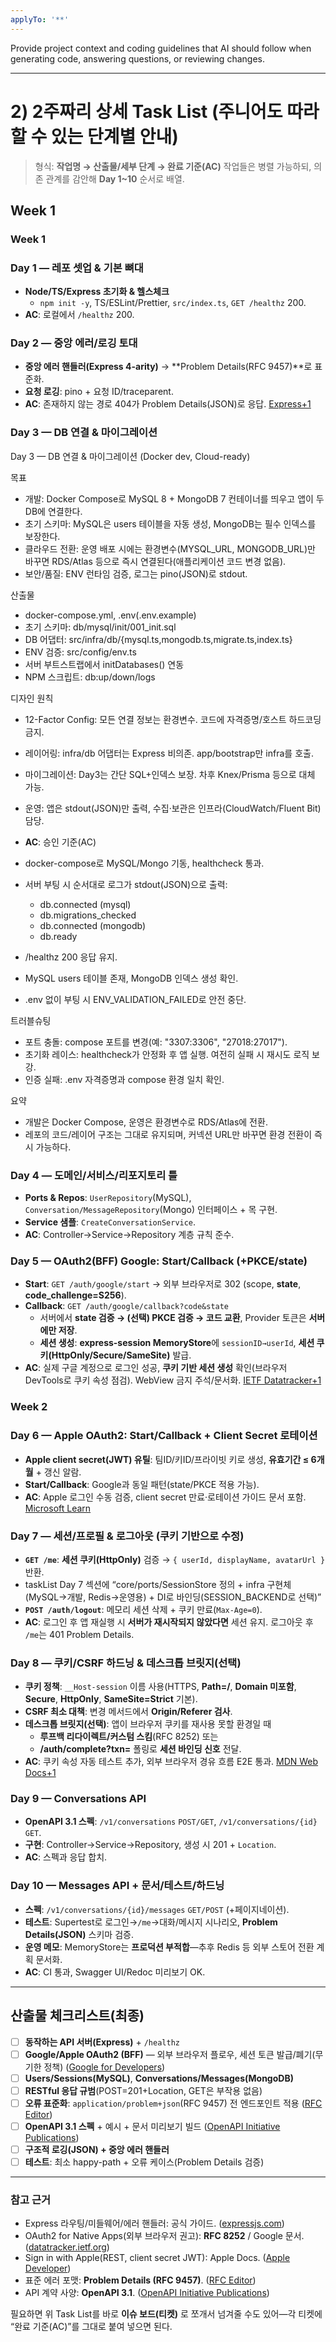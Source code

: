 ```yaml
---
applyTo: '**'
---
```

Provide project context and coding guidelines that AI should follow when generating code, answering questions, or reviewing changes.

---

# 2) 2주짜리 상세 Task List (주니어도 따라할 수 있는 단계별 안내)

> 형식: **작업명 → 산출물/세부 단계 → 완료 기준(AC)**
> 작업들은 병렬 가능하되, 의존 관계를 감안해 **Day 1~10** 순서로 배열.

## Week 1

### Week 1

### Day 1 — 레포 셋업 & 기본 뼈대

- **Node/TS/Express 초기화 & 헬스체크**
    - `npm init -y`, TS/ESLint/Prettier, `src/index.ts`, `GET /healthz` 200.
- **AC**: 로컬에서 `/healthz` 200.

### Day 2 — 중앙 에러/로깅 토대

- **중앙 에러 핸들러(Express 4-arity)** → **Problem Details(RFC 9457)**로 표준화.
- **요청 로깅**: pino + 요청 ID/traceparent.
- **AC**: 존재하지 않는 경로 404가 Problem Details(JSON)로 응답. [Express+1](https://expressjs.com/en/guide/error-handling.html?utm_source=chatgpt.com)

### Day 3 — DB 연결 & 마이그레이션

Day 3 — DB 연결 & 마이그레이션 (Docker dev, Cloud-ready)

목표

- 개발: Docker Compose로 MySQL 8 + MongoDB 7 컨테이너를 띄우고 앱이 두 DB에 연결한다.
- 초기 스키마: MySQL은 users 테이블을 자동 생성, MongoDB는 필수 인덱스를 보장한다.
- 클라우드 전환: 운영 배포 시에는 환경변수(MYSQL_URL, MONGODB_URL)만 바꾸면 RDS/Atlas 등으로 즉시 연결된다(애플리케이션 코드 변경 없음).
- 보안/품질: ENV 런타임 검증, 로그는 pino(JSON)로 stdout.

산출물

- docker-compose.yml, .env(.env.example)
- 초기 스키마: db/mysql/init/001_init.sql
- DB 어댑터: src/infra/db/{mysql.ts,mongodb.ts,migrate.ts,index.ts}
- ENV 검증: src/config/env.ts
- 서버 부트스트랩에서 initDatabases() 연동
- NPM 스크립트: db:up/down/logs

디자인 원칙

- 12-Factor Config: 모든 연결 정보는 환경변수. 코드에 자격증명/호스트 하드코딩 금지.
- 레이어링: infra/db 어댑터는 Express 비의존. app/bootstrap만 infra를 호출.
- 마이그레이션: Day3는 간단 SQL+인덱스 보장. 차후 Knex/Prisma 등으로 대체 가능.
- 운영: 앱은 stdout(JSON)만 출력, 수집·보관은 인프라(CloudWatch/Fluent Bit) 담당.
- **AC**: 승인 기준(AC)

- docker-compose로 MySQL/Mongo 기동, healthcheck 통과.
- 서버 부팅 시 순서대로 로그가 stdout(JSON)으로 출력:
    - db.connected (mysql)
    - db.migrations_checked
    - db.connected (mongodb)
    - db.ready
- /healthz 200 응답 유지.
- MySQL users 테이블 존재, MongoDB 인덱스 생성 확인.
- .env 없이 부팅 시 ENV_VALIDATION_FAILED로 안전 중단.

트러블슈팅

- 포트 충돌: compose 포트를 변경(예: "3307:3306", "27018:27017").
- 초기화 레이스: healthcheck가 안정화 후 앱 실행. 여전히 실패 시 재시도 로직 보강.
- 인증 실패: .env 자격증명과 compose 환경 일치 확인.

요약

- 개발은 Docker Compose, 운영은 환경변수로 RDS/Atlas에 전환.
- 레포의 코드/레이어 구조는 그대로 유지되며, 커넥션 URL만 바꾸면 환경 전환이 즉시 가능하다.

### Day 4 — 도메인/서비스/리포지토리 틀

- **Ports & Repos**: `UserRepository`(MySQL), `Conversation/MessageRepository`(Mongo) 인터페이스 + 목 구현.
- **Service 샘플**: `CreateConversationService`.
- **AC**: Controller→Service→Repository 계층 규칙 준수.

### Day 5 — OAuth2(BFF) Google: Start/Callback (+PKCE/state)

- **Start**: `GET /auth/google/start` → 외부 브라우저로 302 (scope, **state**, **code_challenge=S256**).
- **Callback**: `GET /auth/google/callback?code&state`
    - 서버에서 **state 검증 → (선택) PKCE 검증 → 코드 교환**, Provider 토큰은 **서버에만 저장**.
    - **세션 생성**: **express-session MemoryStore**에 `sessionID→userId`, **세션 쿠키(HttpOnly/Secure/SameSite)** 발급.
- **AC**: 실제 구글 계정으로 로그인 성공, **쿠키 기반 세션 생성** 확인(브라우저 DevTools로 쿠키 속성 점검). WebView 금지 주석/문서화. [IETF Datatracker+1](https://datatracker.ietf.org/doc/html/rfc8252?utm_source=chatgpt.com)

### Week 2

### Day 6 — Apple OAuth2: Start/Callback + Client Secret 로테이션

- **Apple client secret(JWT) 유틸**: 팀ID/키ID/프라이빗 키로 생성, **유효기간 ≤ 6개월** + 갱신 알람.
- **Start/Callback**: Google과 동일 패턴(state/PKCE 적용 가능).
- **AC**: Apple 로그인 수동 검증, client secret 만료·로테이션 가이드 문서 포함. [Microsoft Learn](https://learn.microsoft.com/en-us/azure/active-directory-b2c/identity-provider-apple-id?utm_source=chatgpt.com)

### Day 7 — 세션/프로필 & 로그아웃 (**쿠키 기반으로 수정**)

- **`GET /me`**: **세션 쿠키(HttpOnly)** 검증 → `{ userId, displayName, avatarUrl }` 반환.
- taskList Day 7 섹션에 “core/ports/SessionStore 정의 + infra 구현체(MySQL→개발, Redis→운영용) + DI로 바인딩(SESSION_BACKEND로 선택)”
- **`POST /auth/logout`**: 메모리 세션 삭제 + 쿠키 만료(`Max-Age=0`).
- **AC**: 로그인 후 앱 재실행 시 **서버가 재시작되지 않았다면** 세션 유지. 로그아웃 후 `/me`는 401 Problem Details.

### Day 8 — 쿠키/CSRF 하드닝 & 데스크톱 브릿지(선택)

- **쿠키 정책**: `__Host-session` 이름 사용(HTTPS, **Path=/**, **Domain 미포함**, **Secure**, **HttpOnly**, **SameSite=Strict** 기본).
- **CSRF 최소 대책**: 변경 메서드에서 **Origin/Referer 검사**.
- **데스크톱 브릿지(선택)**: 앱이 브라우저 쿠키를 재사용 못할 환경일 때
    - **루프백 리다이렉트/커스텀 스킴**(RFC 8252) 또는
    - **/auth/complete?txn=** 폴링로 **세션 바인딩 신호** 전달.
- **AC**: 쿠키 속성 자동 테스트 추가, 외부 브라우저 경유 흐름 E2E 통과. [MDN Web Docs+1](https://developer.mozilla.org/en-US/docs/Web/HTTP/Reference/Headers/Set-Cookie?utm_source=chatgpt.com)

### Day 9 — Conversations API

- **OpenAPI 3.1 스펙**: `/v1/conversations` `POST/GET`, `/v1/conversations/{id}` `GET`.
- **구현**: Controller→Service→Repository, 생성 시 201 + `Location`.
- **AC**: 스펙과 응답 합치.

### Day 10 — Messages API + 문서/테스트/하드닝

- **스펙**: `/v1/conversations/{id}/messages` `GET/POST` (+페이지네이션).
- **테스트**: Supertest로 로그인→`/me`→대화/메시지 시나리오, **Problem Details(JSON)** 스키마 검증.
- **운영 메모**: MemoryStore는 **프로덕션 부적합**—추후 Redis 등 외부 스토어 전환 계획 문서화.
- **AC**: CI 통과, Swagger UI/Redoc 미리보기 OK.
---

## 산출물 체크리스트(최종)

* [ ] **동작하는 API 서버(Express)** + `/healthz`
* [ ] **Google/Apple OAuth2 (BFF)** — 외부 브라우저 플로우, 세션 토큰 발급/폐기(무기한 정책) ([Google for Developers][8])
* [ ] **Users/Sessions(MySQL)**, **Conversations/Messages(MongoDB)**
* [ ] **RESTful 응답 규범**(POST=201+Location, GET은 부작용 없음)
* [ ] **오류 표준화**: `application/problem+json`(RFC 9457) 전 엔드포인트 적용 ([RFC Editor][1])
* [ ] **OpenAPI 3.1 스펙** + 예시 + 문서 미리보기 빌드 ([OpenAPI Initiative Publications][5])
* [ ] **구조적 로깅(JSON) + 중앙 에러 핸들러**
* [ ] **테스트**: 최소 happy-path + 오류 케이스(Problem Details 검증)

---

### 참고 근거

* Express 라우팅/미들웨어/에러 핸들러: 공식 가이드. ([expressjs.com][2])
* OAuth2 for Native Apps(외부 브라우저 권고): **RFC 8252** / Google 문서. ([datatracker.ietf.org][3])
* Sign in with Apple(REST, client secret JWT): Apple Docs. ([Apple Developer][4])
* 표준 에러 포맷: **Problem Details (RFC 9457)**. ([RFC Editor][1])
* API 계약 사양: **OpenAPI 3.1**. ([OpenAPI Initiative Publications][5])

필요하면 위 Task List를 바로 **이슈 보드(티켓)** 로 쪼개서 넘겨줄 수도 있어—각 티켓에 “완료 기준(AC)”를 그대로 붙여 넣으면 된다.

[1]: https://www.rfc-editor.org/rfc/rfc9457.html?utm_source=chatgpt.com "RFC 9457: Problem Details for HTTP APIs"
[2]: https://expressjs.com/en/guide/routing.html?utm_source=chatgpt.com "Express routing"
[3]: https://datatracker.ietf.org/doc/rfc8252/?utm_source=chatgpt.com "RFC 8252 - OAuth 2.0 for Native Apps"
[4]: https://developer.apple.com/documentation/signinwithapplerestapi?utm_source=chatgpt.com "Sign in with Apple REST API"
[5]: https://spec.openapis.org/oas/v3.1.0.html?utm_source=chatgpt.com "OpenAPI Specification v3.1.0"
[6]: https://expressjs.com/en/guide/using-middleware.html?utm_source=chatgpt.com "Using middleware"
[7]: https://datatracker.ietf.org/doc/html/rfc9457?utm_source=chatgpt.com "RFC 9457 - Problem Details for HTTP APIs"
[8]: https://developers.google.com/identity/protocols/oauth2/native-app?utm_source=chatgpt.com "OAuth 2.0 for iOS & Desktop Apps"
[9]: https://developer.apple.com/documentation/accountorganizationaldatasharing/creating-a-client-secret?utm_source=chatgpt.com "Creating a client secret | Apple Developer Documentation"
